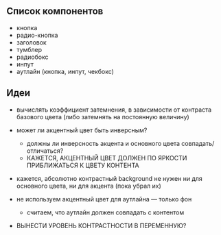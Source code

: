 

## Список компонентов

- кнопка
- радио-кнопка
- заголовок
- тумблер
- радиобокс
- инпут
- аутлайн (кнопка, инпут, чекбокс)

## Идеи

- вычислять коэффициент затемнения, в зависимости от контраста базового цвета (либо затемнять на постоянную величину)
- может ли акцентный цвет быть инверсным?
  - должны ли инверсность акцента и основного цвета совпадать/отличаться?
  - КАЖЕТСЯ, АКЦЕНТНЫЙ ЦВЕТ ДОЛЖЕН ПО ЯРКОСТИ ПРИБЛИЖАТЬСЯ К ЦВЕТУ КОНТЕНТА
- кажется, абсолютно контрастный background не нужен ни для основного цвета, ни для акцента (пока убрал их)
- не используем акцентный цвет для аутлайна — только фон
  - считаем, что аутлайн должен совпадать с контентом

- ВЫНЕСТИ УРОВЕНЬ КОНТРАСТНОСТИ В ПЕРЕМЕННУЮ?